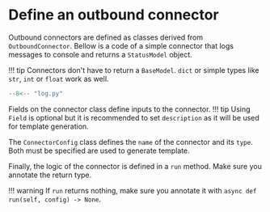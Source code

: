 # Define an outbound connector

Outbound connectors are defined as classes derived from `OutboundConnector`. Bellow is a code of a simple connector that logs messages to console and returns a `StatusModel` object.

!!! tip
    Connectors don't have to return a `BaseModel`. `dict` or simple types like `str`, `int` or `float` work as well.

``` py linenums="1" title="example/log.py"
--8<-- "log.py"
```

Fields on the connector class define inputs to the connector.
!!! tip
	Using `Field` is optional but it is recommended to set `description` as it will be used for template generation.

The `ConnectorConfig` class defines the `name` of the connector and its `type`. Both must be specified are used to generate template.

Finally, the logic of the connector is defined in a `run` method. Make sure you annotate the return type.

!!! warning
	If `run` returns nothing, make sure you annotate it with `async def run(self, config) -> None`.